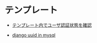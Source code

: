 # テンプレート

+ [テンプレート内でユーザ認証状態を確認](https://docs.djangoproject.com/ja/2.2/_modules/django/contrib/auth/context_processors)

+ [django uuid in mysql](https://stackoverflow.com/questions/35419309/django-vs-mysql-uuid)